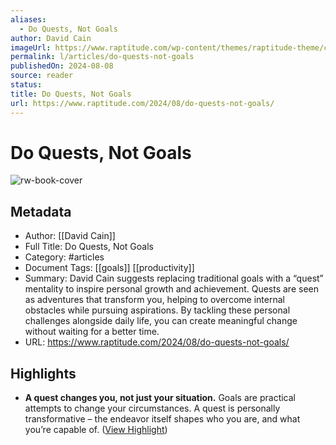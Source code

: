 ```yaml
---
aliases:
  - Do Quests, Not Goals
author: David Cain
imageUrl: https://www.raptitude.com/wp-content/themes/raptitude-theme/custom/skins/Raptitude-Skin/img/favicon.ico
permalink: l/articles/do-quests-not-goals
publishedOn: 2024-08-08
source: reader
status: 
title: Do Quests, Not Goals
url: https://www.raptitude.com/2024/08/do-quests-not-goals/
---
```

# Do Quests, Not Goals

![rw-book-cover](https://www.raptitude.com/wp-content/themes/raptitude-theme/custom/skins/Raptitude-Skin/img/favicon.ico)

## Metadata

- Author: [[David Cain]]
- Full Title: Do Quests, Not Goals
- Category: #articles
- Document Tags: [[goals]] [[productivity]]
- Summary: David Cain suggests replacing traditional goals with a “quest” mentality to inspire personal growth and achievement. Quests are seen as adventures that transform you, helping to overcome internal obstacles while pursuing aspirations. By tackling these personal challenges alongside daily life, you can create meaningful change without waiting for a better time.
- URL: https://www.raptitude.com/2024/08/do-quests-not-goals/

## Highlights

- **A quest changes you, not just your situation.** Goals are practical attempts to change your circumstances. A quest is personally transformative – the endeavor itself shapes who you are, and what you’re capable of. ([View Highlight](https://read.readwise.io/read/01jaa5z57nf5swx6ajy48g5jxr))
